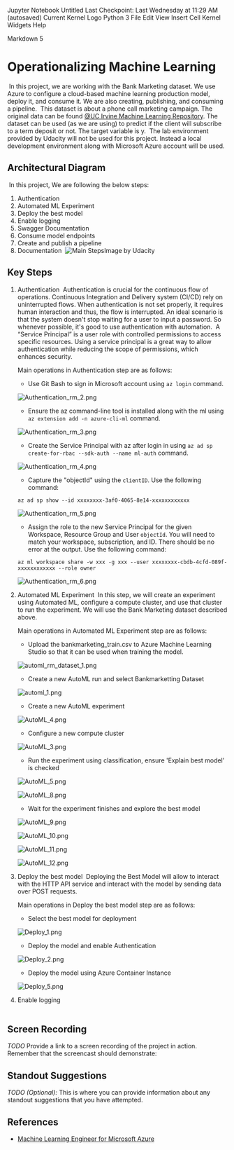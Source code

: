 Jupyter Notebook
Untitled
Last Checkpoint: Last Wednesday at 11:29 AM
(autosaved)
Current Kernel Logo
Python 3 
File
Edit
View
Insert
Cell
Kernel
Widgets
Help

Markdown
5
# Operationalizing Machine Learning
​
In this project, we are working with the Bank Marketing dataset. We use Azure to configure a cloud-based machine learning production model, deploy it, and consume it. We are also creating, publishing, and consuming a pipeline. 
​
This dataset is about a phone call marketing campaign. The original data can be found [@UC Irvine Machine Learning Repository](https://archive.ics.uci.edu/ml/datasets/bank+marketing). The dataset can be used (as we are using) to predict if the client will subscribe to a term deposit or not. The target variable is y. 
​
The lab environment provided by Udacity will not be used for this project. Instead a local development environment along with Microsoft Azure account will be used. 
​
## Architectural Diagram
​
In this project, We are following the below steps:
​
1. Authentication
2. Automated ML Experiment
3. Deploy the best model
4. Enable logging
5. Swagger Documentation
6. Consume model endpoints
7. Create and publish a pipeline
8. Documentation
​
![Main Steps](images/steps/steps.png)
​
Image by Udacity
​
## Key Steps
1. Authentication
​
   Authentication is crucial for the continuous flow of operations. Continuous Integration and Delivery system (CI/CD) rely on uninterrupted flows. When authentication is not set properly, it requires human interaction and thus, the flow is interrupted. An ideal scenario is that the system doesn't stop waiting for a user to input a password. So whenever possible, it's good to use authentication with automation.
​
   A “Service Principal” is a user role with controlled permissions to access specific resources. Using a service principal is a great way to allow authentication while reducing the scope of permissions, which enhances security.
   
   Main operations in Authentication step are as follows:
   
      - Use Git Bash to sign in Microsoft account using `az login` command.
      
      ![Authentication_rm_2.png](images/authentication/authentication_2.png)
      
      - Ensure the az command-line tool is installed along with the ml using `az extension add -n azure-cli-ml` command.
      
      ![Authentication_rm_3.png](images/authentication/authentication_3.png)
      
      - Create the Service Principal with az after login in using `az ad sp create-for-rbac --sdk-auth --name ml-auth` command.
      
      ![Authentication_rm_4.png](images/authentication/authentication_4.png)
      
      - Capture the "objectId" using the `clientID`. Use the following command:
      
      ```az ad sp show --id xxxxxxxx-3af0-4065-8e14-xxxxxxxxxxxx```
      
      ![Authentication_rm_5.png](images/authentication/authentication_5.png)
      
      - Assign the role to the new Service Principal for the given Workspace, Resource Group and User `objectId`. You will need to match your workspace, subscription, and ID. There should be no error at the output. Use the following command:
      
      ```az ml workspace share -w xxx -g xxx --user xxxxxxxx-cbdb-4cfd-089f-xxxxxxxxxxxx --role owner```
      
      ![Authentication_rm_6.png](images/authentication/authentication_6.png)
      
2. Automated ML Experiment
​
   In this step, we will create an experiment using Automated ML, configure a compute cluster, and use that cluster to run the experiment. We will use the Bank Marketing dataset described above.
   
   Main operations in Automated ML Experiment step are as follows:
   
   - Upload the bankmarketing_train.csv to Azure Machine Learning Studio so that it can be used when training the model.
   
   ![automl_rm_dataset_1.png](images/automl/automl_dataset_1.png)
   
   - Create a new AutoML run and select Bankmarketting Dataset
   
   ![automl_1.png](images/automl/automl_1.png)
   
   - Create a new AutoML experiment
   
   ![AutoML_4.png](images/automl/AutoML_4.png)
   
   - Configure a new compute cluster
   
   ![AutoML_3.png](images/automl/AutoML_3.png)
   
   - Run the experiment using classification, ensure 'Explain best model' is checked
   
   ![AutoML_5.png](images/automl/AutoML_5.png)
   
   ![AutoML_8.png](images/automl/AutoML_8.png)
   
   - Wait for the experiment finishes and explore the best model
   
   ![AutoML_9.png](images/automl/AutoML_9.png)
   
   ![AutoML_10.png](images/automl/AutoML_10.png)
        
   ![AutoML_11.png](images/automl/AutoML_11.png)
   
   ![AutoML_12.png](images/automl/AutoML_12.png)
   
3. Deploy the best model
​
   Deploying the Best Model will allow to interact with the HTTP API service and interact with the model by sending data over POST requests.
   
   Main operations in Deploy the best model step are as follows:
   
   - Select the best model for deployment
   
   ![Deploy_1.png](images/deploy/Deploy_1.png)
   
   - Deploy the model and enable Authentication
   
   ![Deploy_2.png](images/deploy/Deploy_2.png)
   
   - Deploy the model using Azure Container Instance
   
   ![Deploy_5.png](images/deploy/Deploy_5.png)
   
4. Enable logging  
​
## Screen Recording
*TODO* Provide a link to a screen recording of the project in action. Remember that the screencast should demonstrate:
​
## Standout Suggestions
*TODO (Optional):* This is where you can provide information about any standout suggestions that you have attempted.
​
## References
- [Machine Learning Engineer for Microsoft Azure](https://www.udacity.com/course/machine-learning-engineer-for-microsoft-azure-nanodegree--nd00333)
​
​
